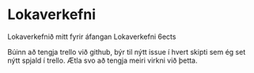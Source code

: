 # Lokaverkefni
Lokaverkefnið mitt fyrir áfangan Lokaverkefni 6ects

Búinn að tengja trello við github, býr til nýtt issue í hvert skipti sem ég set nýtt spjald í trello.  Ætla svo að tengja meiri virkni við þetta.
